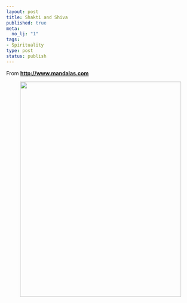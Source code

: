```yaml
--- 
layout: post
title: Shakti and Shiva
published: true
meta: 
  no_lj: "1"
tags: 
- Spirituality
type: post
status: publish
---
```


<p align="left">From <strong><a href="http://www.mandalas.com" target="_self">http://www.mandalas.com</a></strong></p>
<p align="center"><img src="http://www.arcanology.com/images/shaktishiva.jpg" border="0" height="576" width="431" /></p>
